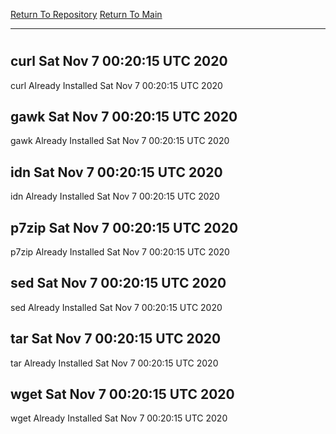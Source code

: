 [Return To Repository](https://github.com/deathbybandaid/piholeparser/)
[Return To Main](https://github.com/deathbybandaid/piholeparser/blob/master/RecentRunLogs/Mainlog.md)
____________________________________
# 
## curl Sat Nov  7 00:20:15 UTC 2020
curl Already Installed Sat Nov  7 00:20:15 UTC 2020
## gawk Sat Nov  7 00:20:15 UTC 2020
gawk Already Installed Sat Nov  7 00:20:15 UTC 2020
## idn Sat Nov  7 00:20:15 UTC 2020
idn Already Installed Sat Nov  7 00:20:15 UTC 2020
## p7zip Sat Nov  7 00:20:15 UTC 2020
p7zip Already Installed Sat Nov  7 00:20:15 UTC 2020
## sed Sat Nov  7 00:20:15 UTC 2020
sed Already Installed Sat Nov  7 00:20:15 UTC 2020
## tar Sat Nov  7 00:20:15 UTC 2020
tar Already Installed Sat Nov  7 00:20:15 UTC 2020
## wget Sat Nov  7 00:20:15 UTC 2020
wget Already Installed Sat Nov  7 00:20:15 UTC 2020
